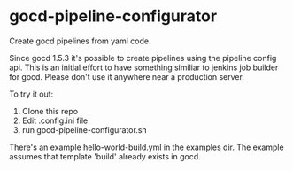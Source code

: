 # gocd-pipeline-configurator
Create gocd pipelines from yaml code.

Since gocd 1.5.3 it's possible to create pipelines using the pipeline config api. This is an initial effort to have something similiar to jenkins job builder for gocd. Please don't use it anywhere near a production server.

To try it out:

1. Clone this repo
2. Edit .config.ini file
3. run gocd-pipeline-configurator.sh

There's an example hello-world-build.yml in the examples dir. The example assumes that template 'build' already exists in gocd.
